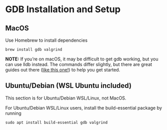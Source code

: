 # GDB Installation and Setup

## MacOS

Use Homebrew to install dependencies

```/bin/bash
brew install gdb valgrind
```

**NOTE:** If you’re on macOS, it may be difficult to get gdb working, but you can use lldb instead. The commands differ slightly, but there are great guides out there ([like this one!](https://lldb.llvm.org/use/map.html)) to help you get started.

## Ubuntu/Debian (WSL Ubuntu included)

This section is for Ubuntu/Debian WSL/Linux, not MacOS.

For Ubuntu/Debian WSL/Linux users, install the build-essential package by running

```/bin/bash
sudo apt install build-essential gdb valgrind
```
